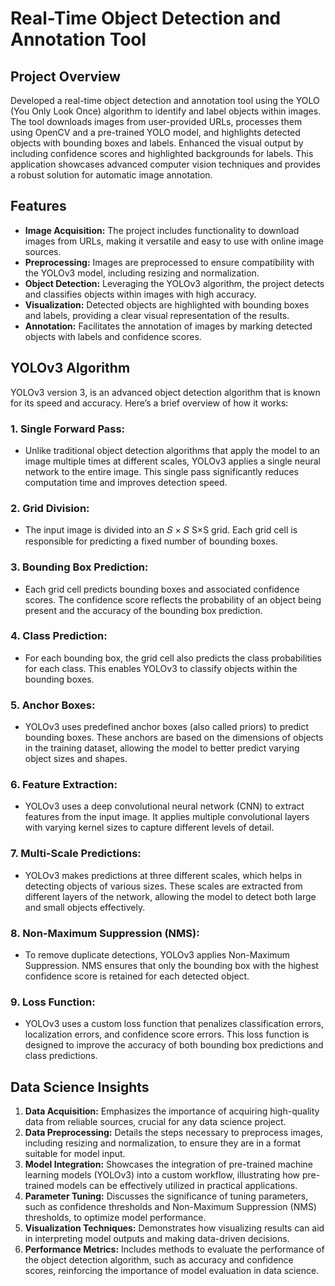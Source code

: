 # Real-Time Object Detection and Annotation Tool

## Project Overview
Developed a real-time object detection and annotation tool using the YOLO (You Only Look Once) algorithm to identify and label objects within images. The tool downloads images from user-provided URLs, processes them using OpenCV and a pre-trained YOLO model, and highlights detected objects with bounding boxes and labels. Enhanced the visual output by including confidence scores and highlighted backgrounds for labels. This application showcases advanced computer vision techniques and provides a robust solution for automatic image annotation.

## Features
- **Image Acquisition:** The project includes functionality to download images from URLs, making it versatile and easy to use with online image sources.
- **Preprocessing:** Images are preprocessed to ensure compatibility with the YOLOv3 model, including resizing and normalization.
- **Object Detection:** Leveraging the YOLOv3 algorithm, the project detects and classifies objects within images with high accuracy.
- **Visualization:** Detected objects are highlighted with bounding boxes and labels, providing a clear visual representation of the results.
- **Annotation:** Facilitates the annotation of images by marking detected objects with labels and confidence scores.

## YOLOv3 Algorithm
YOLOv3 version 3, is an advanced object detection algorithm that is known for its speed and accuracy. Here’s a brief overview of how it works:

### 1. Single Forward Pass:
- Unlike traditional object detection algorithms that apply the model to an image multiple times at different scales, YOLOv3 applies a single neural network to the entire image. This single pass significantly reduces computation time and improves detection speed.

### 2. Grid Division:
- The input image is divided into an 
𝑆
×
𝑆
S×S grid. Each grid cell is responsible for predicting a fixed number of bounding boxes.

### 3. Bounding Box Prediction:
- Each grid cell predicts bounding boxes and associated confidence scores. The confidence score reflects the probability of an object being present and the accuracy of the bounding box prediction.

### 4. Class Prediction:
- For each bounding box, the grid cell also predicts the class probabilities for each class. This enables YOLOv3 to classify objects within the bounding boxes.

### 5. Anchor Boxes:
- YOLOv3 uses predefined anchor boxes (also called priors) to predict bounding boxes. These anchors are based on the dimensions of objects in the training dataset, allowing the model to better predict varying object sizes and shapes.

### 6. Feature Extraction:
- YOLOv3 uses a deep convolutional neural network (CNN) to extract features from the input image. It applies multiple convolutional layers with varying kernel sizes to capture different levels of detail.

### 7. Multi-Scale Predictions:
- YOLOv3 makes predictions at three different scales, which helps in detecting objects of various sizes. These scales are extracted from different layers of the network, allowing the model to detect both large and small objects effectively.

### 8. Non-Maximum Suppression (NMS):
- To remove duplicate detections, YOLOv3 applies Non-Maximum Suppression. NMS ensures that only the bounding box with the highest confidence score is retained for each detected object.

### 9. Loss Function:
- YOLOv3 uses a custom loss function that penalizes classification errors, localization errors, and confidence score errors. This loss function is designed to improve the accuracy of both bounding box predictions and class predictions.

## Data Science Insights

1. **Data Acquisition:** Emphasizes the importance of acquiring high-quality data from reliable sources, crucial for any data science project.
2. **Data Preprocessing:** Details the steps necessary to preprocess images, including resizing and normalization, to ensure they are in a format suitable for model input.
3. **Model Integration:** Showcases the integration of pre-trained machine learning models (YOLOv3) into a custom workflow, illustrating how pre-trained models can be effectively utilized in practical applications.
4. **Parameter Tuning:** Discusses the significance of tuning parameters, such as confidence thresholds and Non-Maximum Suppression (NMS) thresholds, to optimize model performance.
5. **Visualization Techniques:** Demonstrates how visualizing results can aid in interpreting model outputs and making data-driven decisions.
6. **Performance Metrics:** Includes methods to evaluate the performance of the object detection algorithm, such as accuracy and confidence scores, reinforcing the importance of model evaluation in data science.
